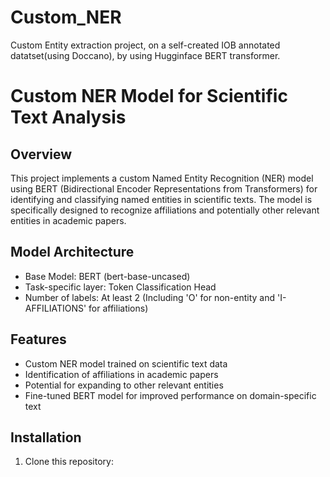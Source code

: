 # Custom_NER
Custom Entity extraction project, on a self-created IOB annotated datatset(using Doccano), by using Hugginface BERT transformer.

# Custom NER Model for Scientific Text Analysis

## Overview

This project implements a custom Named Entity Recognition (NER) model using BERT (Bidirectional Encoder Representations from Transformers) for identifying and classifying named entities in scientific texts. The model is specifically designed to recognize affiliations and potentially other relevant entities in academic papers.

## Model Architecture

- Base Model: BERT (bert-base-uncased)
- Task-specific layer: Token Classification Head
- Number of labels: At least 2 (Including 'O' for non-entity and 'I-AFFILIATIONS' for affiliations)

## Features

- Custom NER model trained on scientific text data
- Identification of affiliations in academic papers
- Potential for expanding to other relevant entities
- Fine-tuned BERT model for improved performance on domain-specific text

## Installation

1. Clone this repository:
